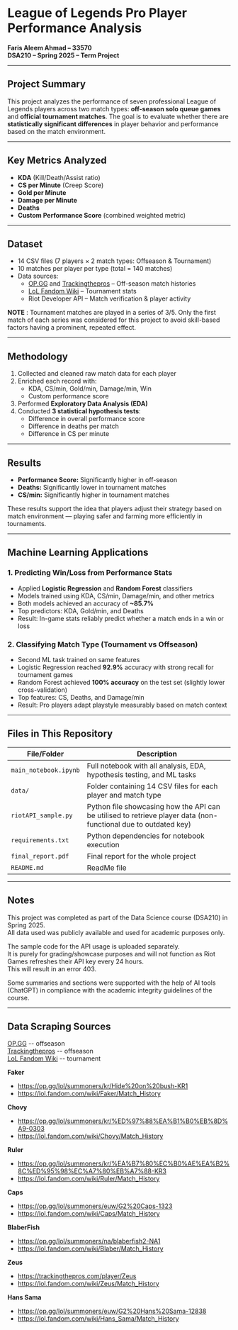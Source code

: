 # League of Legends Pro Player Performance Analysis

**Faris Aleem Ahmad – 33570**  
**DSA210 – Spring 2025 – Term Project**

---

## Project Summary

This project analyzes the performance of seven professional League of Legends players across two match types: **off-season solo queue games** and **official tournament matches**. The goal is to evaluate whether there are **statistically significant differences** in player behavior and performance based on the match environment.

---

## Key Metrics Analyzed

- **KDA** (Kill/Death/Assist ratio)  
- **CS per Minute** (Creep Score)  
- **Gold per Minute**  
- **Damage per Minute**  
- **Deaths**  
- **Custom Performance Score** (combined weighted metric)

---

## Dataset

- 14 CSV files (7 players × 2 match types: Offseason & Tournament)
- 10 matches per player per type (total = 140 matches)
- Data sources:
  - [OP.GG](https://op.gg) and [Trackingthepros](https://trackingthepros.com) – Off-season match histories
  - [LoL Fandom Wiki](https://lol.fandom.com/wiki) – Tournament stats
  - Riot Developer API – Match verification & player activity

**NOTE** : Tournament matches are played in a series of 3/5. Only the first match of each series was considered for this project to avoid skill-based factors having a prominent, repeated effect.

---

## Methodology

1. Collected and cleaned raw match data for each player  
2. Enriched each record with:  
   - KDA, CS/min, Gold/min, Damage/min, Win  
   - Custom performance score  
3. Performed **Exploratory Data Analysis (EDA)**  
4. Conducted **3 statistical hypothesis tests**:  
   - Difference in overall performance score  
   - Difference in deaths per match  
   - Difference in CS per minute  

---

## Results

- **Performance Score:** Significantly higher in off-season  
- **Deaths:** Significantly lower in tournament matches  
- **CS/min:** Significantly higher in tournament matches  

These results support the idea that players adjust their strategy based on match environment — playing safer and farming more efficiently in tournaments.

---

## Machine Learning Applications

### 1. Predicting Win/Loss from Performance Stats  
- Applied **Logistic Regression** and **Random Forest** classifiers  
- Models trained using KDA, CS/min, Damage/min, and other metrics  
- Both models achieved an accuracy of **~85.7%**  
- Top predictors: KDA, Gold/min, and Deaths  
- Result: In-game stats reliably predict whether a match ends in a win or loss

### 2. Classifying Match Type (Tournament vs Offseason)  
- Second ML task trained on same features  
- Logistic Regression reached **92.9%** accuracy with strong recall for tournament games  
- Random Forest achieved **100% accuracy** on the test set (slightly lower cross-validation)  
- Top features: CS, Deaths, and Damage/min  
- Result: Pro players adapt playstyle measurably based on match context

---

## Files in This Repository

| File/Folder | Description |
|-------------|-------------|
| `main_notebook.ipynb` | Full notebook with all analysis, EDA, hypothesis testing, and ML tasks |
| `data/` | Folder containing 14 CSV files for each player and match type |
| `riotAPI_sample.py` | Python file showcasing how the API can be utilised to retrieve player data (non-functional due to outdated key) |
| `requirements.txt` | Python dependencies for notebook execution |
| `final_report.pdf` | Final report for the whole project |
| `README.md` | ReadMe file |

---

## Notes

This project was completed as part of the Data Science course (DSA210) in Spring 2025.  
All data used was publicly available and used for academic purposes only.

The sample code for the API usage is uploaded separately.  
It is purely for grading/showcase purposes and will not function as Riot Games refreshes their API key every 24 hours.  
This will result in an error 403.

Some summaries and sections were supported with the help of AI tools (ChatGPT) in compliance with the academic integrity guidelines of the course.

---

## Data Scraping Sources

[OP.GG](https://op.gg) -- offseason  
[Trackingthepros](https://trackingthepros.com) -- offseason  
[LoL Fandom Wiki](https://lol.fandom.com/wiki) -- tournament  

**Faker**  
- https://op.gg/lol/summoners/kr/Hide%20on%20bush-KR1  
- https://lol.fandom.com/wiki/Faker/Match_History  

**Chovy**  
- https://op.gg/lol/summoners/kr/%ED%97%88%EA%B1%B0%EB%8D%A9-0303  
- https://lol.fandom.com/wiki/Chovy/Match_History  

**Ruler**  
- https://op.gg/lol/summoners/kr/%EA%B7%80%EC%B0%AE%EA%B2%8C%ED%95%98%EC%A7%80%EB%A7%88-KR3  
- https://lol.fandom.com/wiki/Ruler/Match_History  

**Caps**  
- https://op.gg/lol/summoners/euw/G2%20Caps-1323  
- https://lol.fandom.com/wiki/Caps/Match_History  

**BlaberFish**  
- https://op.gg/lol/summoners/na/blaberfish2-NA1  
- https://lol.fandom.com/wiki/Blaber/Match_History  

**Zeus**  
- https://trackingthepros.com/player/Zeus  
- https://lol.fandom.com/wiki/Zeus/Match_History  

**Hans Sama**  
- https://op.gg/lol/summoners/euw/G2%20Hans%20Sama-12838  
- https://lol.fandom.com/wiki/Hans_Sama/Match_History  
